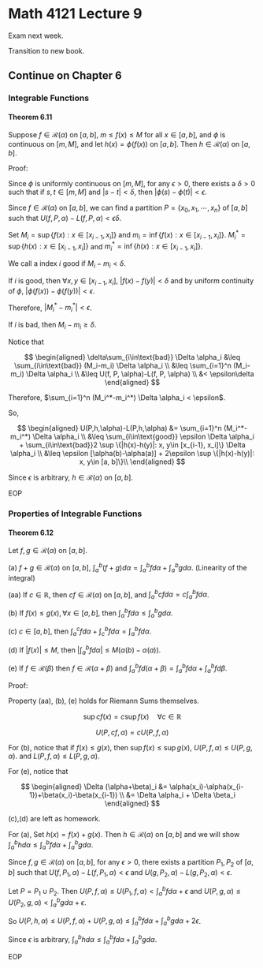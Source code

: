 # Math 4121 Lecture 9

Exam next week.

Transition to new book.

## Continue on Chapter 6

### Integrable Functions

#### Theorem 6.11

Suppose $f\in \mathscr{R}(\alpha)$ on $[a, b]$, $m\leq f(x)\leq M$ for all $x\in [a, b]$, and $\phi$ is continuous on $[m, M]$, and let $h(x)=\phi(f(x))$ on $[a, b]$. Then $h\in \mathscr{R}(\alpha)$ on $[a, b]$.

Proof:

Since $\phi$ is uniformly continuous on $[m, M]$, for any $\epsilon > 0$, there exists a $\delta > 0$ such that if $s, t\in [m, M]$ and $|s-t| < \delta$, then $|\phi(s)-\phi(t)| < \epsilon$.

Since $f\in \mathscr{R}(\alpha)$ on $[a, b]$, we can find a partition $P=\{x_0, x_1, \cdots, x_n\}$ of $[a, b]$ such that $U(f, P, \alpha)-L(f, P, \alpha) < \epsilon \delta$.

Set $M_i=\sup \{f(x): x\in [x_{i-1}, x_i]\}$ and $m_i=\inf \{f(x): x\in [x_{i-1}, x_i]\}$. $M_i^*=\sup \{h(x): x\in [x_{i-1}, x_i]\}$ and $m_i^*=\inf \{h(x): x\in [x_{i-1}, x_i]\}$.

We call a index $i$ good if $M_i-m_i < \delta$.

If $i$ is good, then $\forall x, y\in [x_{i-1}, x_i]$, $|f(x)-f(y)| < \delta$ and by uniform continuity of $\phi$, $|\phi(f(x))-\phi(f(y))| < \epsilon$.

Therefore, $|M_i^*-m_i^*| < \epsilon$.

If $i$ is bad, then $M_i-m_i\geq \delta$.

Notice that

$$
\begin{aligned}
\delta\sum_{i\in\text{bad}} \Delta \alpha_i &\leq \sum_{i\in\text{bad}} (M_i-m_i) \Delta \alpha_i \\
&\leq \sum_{i=1}^n (M_i-m_i) \Delta \alpha_i \\
&\leq U(f, P, \alpha)-L(f, P, \alpha) \\
&< \epsilon\delta
\end{aligned}
$$

Therefore, $\sum_{i=1}^n (M_i^*-m_i^*) \Delta \alpha_i < \epsilon$.

So,

$$
\begin{aligned}
U(P,h,\alpha)-L(P,h,\alpha) &= \sum_{i=1}^n (M_i^*-m_i^*) \Delta \alpha_i \\
&\leq \sum_{i\in\text{good}} \epsilon \Delta \alpha_i + \sum_{i\in\text{bad}}2 \sup \{|h(x)-h(y)|: x, y\in [x_{i-1}, x_i]\} \Delta \alpha_i \\
&\leq \epsilon [\alpha(b)-\alpha(a)] + 2\epsilon \sup \{|h(x)-h(y)|: x, y\in [a, b]\}\\
\end{aligned}
$$

Since $\epsilon$ is arbitrary, $h\in \mathscr{R}(\alpha)$ on $[a, b]$.

EOP

### Properties of Integrable Functions

#### Theorem 6.12

Let $f,g\in \mathscr{R}(\alpha)$ on $[a, b]$.

(a) $f+g\in \mathscr{R}(\alpha)$ on $[a, b]$, $\int_a^b (f+g)d\alpha = \int_a^b f d\alpha + \int_a^b g d\alpha$. (Linearity of the integral)

(aa) If $c\in \mathbb{R}$, then $cf\in \mathscr{R}(\alpha)$ on $[a, b]$, and $\int_a^b cf d\alpha = c\int_a^b f d\alpha$.

(b) If $f(x)\leq g(x),\forall x\in [a, b]$, then $\int_a^b f d\alpha \leq \int_a^b g d\alpha$.

(c) $c\in [a, b]$, then $\int_a^c f d\alpha + \int_c^b f d\alpha = \int_a^b f d\alpha$.

(d) If $|f(x)|\leq M$, then $|\int_a^b f d\alpha| \leq M(\alpha(b)-\alpha(a))$.

(e) If $f\in \mathscr{R}(\beta)$ then $f\in \mathscr{R}(\alpha+\beta)$ and $\int_a^b f d(\alpha+\beta) = \int_a^b f d\alpha + \int_a^b f d\beta$.

Proof:

Property (aa), (b), (e) holds for Riemann Sums themselves.

$$
\sup cf(x) = c\sup f(x)\quad \forall c\in \mathbb{R}
$$

$$
U(P,cf, \alpha) = cU(P,f,\alpha)
$$

For (b), notice that if $f(x)\leq g(x)$, then $\sup f(x)\leq \sup g(x)$, $U(P,f,\alpha)\leq U(P,g,\alpha)$. and $L(P,f,\alpha)\leq L(P,g,\alpha)$.

For (e), notice that

$$
\begin{aligned}
\Delta (\alpha+\beta)_i &= \alpha(x_i)-\alpha(x_{i-1})+\beta(x_i)-\beta(x_{i-1}) \\
&= \Delta \alpha_i + \Delta \beta_i
\end{aligned}
$$

(c),(d) are left as homework.

For (a), Set $h(x)=f(x)+g(x)$. Then $h\in \mathscr{R}(\alpha)$ on $[a, b]$ and we will show $\int_a^b h d\alpha \leq \int_a^b f d\alpha + \int_a^b g d\alpha$.

Since $f,g\in \mathscr{R}(\alpha)$ on $[a, b]$, for any $\epsilon > 0$, there exists a partition $P_1,P_2$ of $[a, b]$ such that $U(f,P_1,\alpha)-L(f,P_1,\alpha) < \epsilon$ and $U(g,P_2,\alpha)-L(g,P_2,\alpha) < \epsilon$.

Let $P=P_1\cup P_2$. Then $U(P,f,\alpha)\leq U(P_1,f,\alpha)< \int_a^b f d\alpha + \epsilon$ and $U(P,g,\alpha)\leq U(P_2,g,\alpha)< \int_a^b g d\alpha + \epsilon$.

So $U(P,h,\alpha)\leq U(P,f,\alpha)+U(P,g,\alpha)\leq \int_a^b f d\alpha + \int_a^b g d\alpha + 2\epsilon$.

Since $\epsilon$ is arbitrary, $\int_a^b h d\alpha \leq \int_a^b f d\alpha + \int_a^b g d\alpha$.

EOP